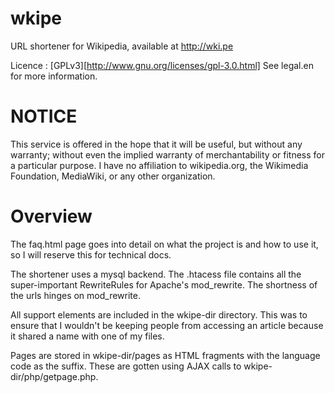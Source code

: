 wkipe
=====

URL shortener for Wikipedia, available at http://wki.pe

Licence : [GPLv3][http://www.gnu.org/licenses/gpl-3.0.html]
See legal.en for more information.

NOTICE
======
This service is offered in the hope that it will be useful, but without any warranty; without even the implied warranty of merchantability or fitness for a particular purpose. I have no affiliation to wikipedia.org, the Wikimedia Foundation, MediaWiki, or any other organization.

Overview
========

The faq.html page goes into detail on what the project is and how to use it, so I will reserve this for technical docs.

The shortener uses a mysql backend. The .htacess file contains all the super-important RewriteRules for Apache's mod_rewrite. The shortness of the urls hinges on mod_rewrite.

All support elements are included in the wkipe-dir directory. This was to ensure that I wouldn't be keeping people from accessing an article because it shared a name with one of my files.

Pages are stored in wkipe-dir/pages as HTML fragments with the language code as the suffix. These are gotten using AJAX calls to wkipe-dir/php/getpage.php.
